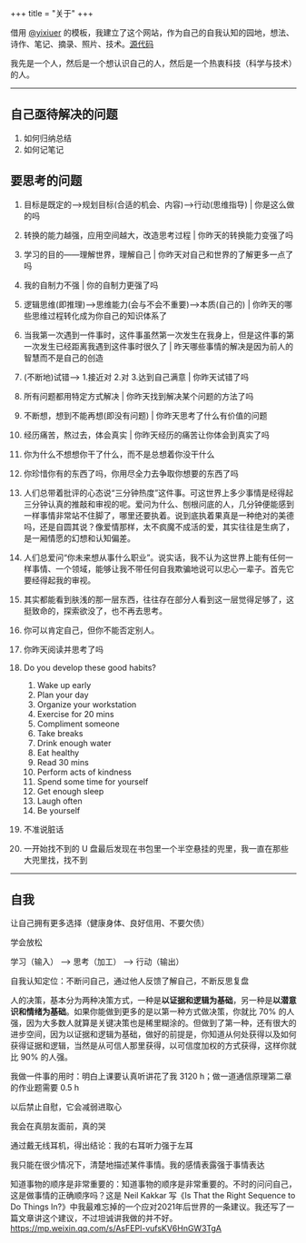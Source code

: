 +++
title = "关于"
+++

借用 [@yixiuer](https://github.com/yixiuer) 的模板，我建立了这个网站，作为自己的自我认知的园地，想法、诗作、笔记、摘录、照片、技术。[源代码](https://github.com/tianheg/self)

我先是一个人，然后是一个想认识自己的人，然后是一个热衷科技（科学与技术）的人。

---

## 自己亟待解决的问题

1. 如何归纳总结
2. 如何记笔记

## 要思考的问题

1. 目标是既定的-->规划目标(合适的机会、内容)-->行动(思维指导) | 你是这么做的吗
2. 转换的能力越强，应用空间越大，改造思考过程 | 你昨天的转换能力变强了吗
3. 学习的目的——理解世界，理解自己 | 你昨天对自己和世界的了解更多一点了吗
4. 我的自制力不强 | 你的自制力更强了吗
5. 逻辑思维(即推理)-->思维能力(会与不会不重要)-->本质(自己的) | 你昨天的哪些思维过程转化成为你自己的知识体系了
6. 当我第一次遇到一件事时，这件事虽然第一次发生在我身上，但是这件事的第一次发生已经距离我遇到这件事时很久了 | 昨天哪些事情的解决是因为前人的智慧而不是自己的创造
7. (不断地)试错--> 1.接近对 2.对 3.达到自己满意 | 你昨天试错了吗
8. 所有问题都用特定方式解决 | 你昨天找到解决某个问题的方法了吗
9. 不断想，想到不能再想(即没有问题) | 你昨天思考了什么有价值的问题
10. 经历痛苦，熬过去，体会真实 | 你昨天经历的痛苦让你体会到真实了吗
11. 你为什么不想想你干了什么，而不是总想着你没干什么
12. 你珍惜你有的东西了吗，你用尽全力去争取你想要的东西了吗
13. 人们总带着批评的心态说“三分钟热度”这件事。可这世界上多少事情是经得起三分钟认真的推敲和审视的呢。爱问为什么、刨根问底的人，几分钟便能感到一样事情非常站不住脚了，哪里还要执着。说到底执着果真是一种绝对的美德吗，还是自圆其说？像爱情那样，太不疯魔不成活的爱，其实往往是生病了，是一厢情愿的幻想和认知偏差。
14. 人们总爱问“你未来想从事什么职业”。说实话，我不认为这世界上能有任何一样事情、一个领域，能够让我不带任何自我欺骗地说可以忠心一辈子。首先它要经得起我的审视。
15. 其实都能看到肤浅的那一层东西，往往存在部分人看到这一层觉得足够了，这挺致命的，探索欲没了，也不再去思考。
16. 你可以肯定自己，但你不能否定别人。
17. 你昨天阅读并思考了吗
18. Do you develop these good habits?
    1. Wake up early
    2. Plan your day
    3. Organize your workstation
    4. Exercise for 20 mins
    5. Compliment someone
    6. Take breaks
    7. Drink enough water
    8. Eat healthy
    9. Read 30 mins
    10. Perform acts of kindness
    11. Spend some time for yourself
    12. Get enough sleep
    13. Laugh often
    14. Be yourself

19. 不准说脏话
20. 一开始找不到的 U 盘最后发现在书包里一个半空悬挂的兜里，我一直在那些大兜里找，找不到

---

## 自我

让自己拥有更多选择（健康身体、良好信用、不要欠债）

学会放松

学习（输入） --> 思考（加工） --> 行动（输出）

自我认知定位：不断问自己，通过他人反馈了解自己，不断反思复盘

人的决策，基本分为两种决策方式，一种是**以证据和逻辑为基础**，另一种是**以潜意识和情绪为基础**。如果你能做到更多的是以第一种方式做决策，你就比 70% 的人强，因为大多数人就算是关键决策也是稀里糊涂的。但做到了第一种，还有很大的进步空间，因为以证据和逻辑为基础，做好的前提是，你知道从何处获得以及如何获得证据和逻辑，当然是从可信人那里获得，以可信度加权的方式获得，这样你就比 90% 的人强。

我做一件事的用时：明白上课要认真听讲花了我 3120 h；做一道通信原理第二章的作业题需要 0.5 h

以后禁止自慰，它会减弱进取心

我会在真朋友面前，真的哭

通过戴无线耳机，得出结论：我的右耳听力强于左耳

我只能在很少情况下，清楚地描述某件事情。我的感情表露强于事情表达

知道事物的顺序是非常重要的：知道事物的顺序是非常重要的。不时的问问自己，这是做事情的正确顺序吗？这是 Neil Kakkar 写《Is That the Right Sequence to Do Things In?》中我最难忘掉的一个应对2021年后世界的一条建议。我还写了一篇文章讲这个建议，不过坦诚讲我做的并不好。<https://mp.weixin.qq.com/s/AsFEPl-vufsKV6HnGW3TgA>
